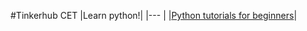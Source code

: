 #Tinkerhub CET
|Learn python!|
|---          |
|[Python tutorials for beginners](Python_tutorials_for_beginners)|


